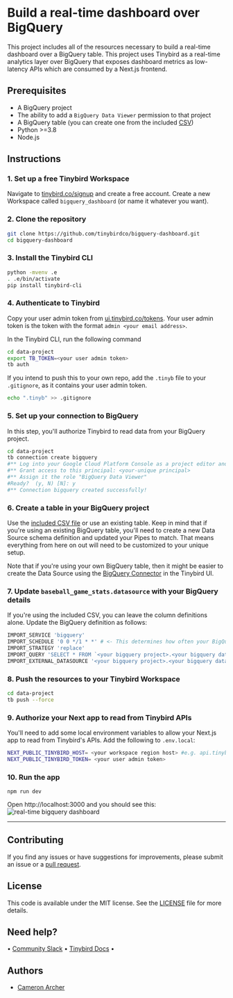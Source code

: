 # Build a real-time dashboard over BigQuery

This project includes all of the resources necessary to build a real-time dashboard over a BigQuery table. This project uses Tinybird as a real-time analytics layer over BigQuery that exposes dashboard metrics as low-latency APIs which are consumed by a Next.js frontend.

## Prerequisites

- A BigQuery project
- The ability to add a `BigQuery Data Viewer` permission to that project
- A BigQuery table (you can create one from the included [CSV](/baseball_stats.csv))
- Python >=3.8
- Node.js

## Instructions

### 1. Set up a free Tinybird Workspace

Navigate to [tinybird.co/signup](https://www.tinybird.co/signup) and create a free account. Create a new Workspace called `bigquery_dashboard` (or name it whatever you want).

### 2. Clone the repository

```bash
git clone https://github.com/tinybirdco/bigquery-dashboard.git
cd bigquery-dashboard
```

### 3. Install the Tinybird CLI

```bash
python -mvenv .e
. .e/bin/activate
pip install tinybird-cli
```

### 4. Authenticate to Tinybird

Copy your user admin token from [ui.tinybird.co/tokens](https://ui.tinybird.co/tokens). Your user admin token is the token with the format `admin <your email address>`.

In the Tinybird CLI, run the following command

```bash
cd data-project
export TB_TOKEN=<your user admin token>
tb auth
```

If you intend to push this to your own repo, add the `.tinyb` file to your `.gitignore`, as it contains your user admin token.

```bash
echo ".tinyb" >> .gitignore
```

### 5. Set up your connection to BigQuery

In this step, you'll authorize Tinybird to read data from your BigQuery project.

```bash
cd data-project
tb connection create bigquery
#** Log into your Google Cloud Platform Console as a project editor and go to https://console.cloud.google.com/iam-admin/iam
#** Grant access to this principal: <your-unique principal>
#** Assign it the role "BigQuery Data Viewer"
#Ready?  (y, N) [N]: y
#** Connection bigquery created successfully!
```

### 6. Create a table in your BigQuery project

Use the [included CSV file](/baseball_stats.csv) or use an existing table. Keep in mind that if you're using an existing BigQuery table, you'll need to create a new Data Source schema definition and updated your Pipes to match. That means everything from here on out will need to be customized to your unique setup.

Note that if you're using your own BigQuery table, then it might be easier to create the Data Source using the [BigQuery Connector](https://www.tinybird.co/docs/ingest/bigquery.html) in the Tinybird UI.

### 7. Update `baseball_game_stats.datasource` with your BigQuery details

If you're using the included CSV, you can leave the column definitions alone. Update the BigQuery definition as follows:

```bash
IMPORT_SERVICE 'bigquery'
IMPORT_SCHEDULE '0 0 */1 * *' # <- This determines how often your BigQuery table syncs to Tinybird
IMPORT_STRATEGY 'replace'
IMPORT_QUERY 'SELECT * FROM `<your bigquery project>.<your bigquery dataset>.<your bigquery table>`'
IMPORT_EXTERNAL_DATASOURCE '<your bigquery project>.<your bigquery dataset>.<your bigquery table>'
```

### 8. Push the resources to your Tinybird Workspace

```bash
cd data-project
tb push --force
```

### 9. Authorize your Next app to read from Tinybird APIs

You'll need to add some local environment variables to allow your Next.js app to read from Tinybird's APIs. Add the following to `.env.local`:

```bash
NEXT_PUBLIC_TINYBIRD_HOST= <your workspace region host> #e.g. api.tinybird.co OR api.us-east.tinybird.co
NEXT_PUBLIC_TINYBIRD_TOKEN= <your user admin token>
```

### 10. Run the app

```
npm run dev
```

Open http://localhost:3000 and you should see this:
![real-time bigquery dashboard](/final-dashboard-screenshot.jpg)

---

## Contributing

If you find any issues or have suggestions for improvements, please submit an issue or a [pull request](https://github.com/tinybirdco/bigquery-dashboard/pulls?q=is%3Apr+is%3Aopen+sort%3Aupdated-desc).

## License

This code is available under the MIT license. See the [LICENSE](https://github.com/tinybirdco/bigquery-dashboard/blob/main/LICENSE) file for more details.

## Need help?

&bull; [Community Slack](https://www.tinybird.co/join-our-slack-community) &bull; [Tinybird Docs](https://docs.tinybird.co/) &bull;

## Authors

- [Cameron Archer](https://github.com/tb-peregrine)
